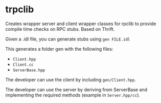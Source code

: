 # trpclib

Creates wrapper server and client wrapper classes for rpclib to provide compile time checks on RPC stubs. Based on Thrift.

Given a .idl file, you can generate stubs using `gen FILE.idl`

This generates a folder gen with the following files:
- `Client.hpp`
- `Client.cc`
- `ServerBase.hpp`

The developer can use the client by including `gen/Client.hpp`.

The developer can use the server by deriving from ServerBase and implementing the required methods (example in `Server.hpp/cc`).
